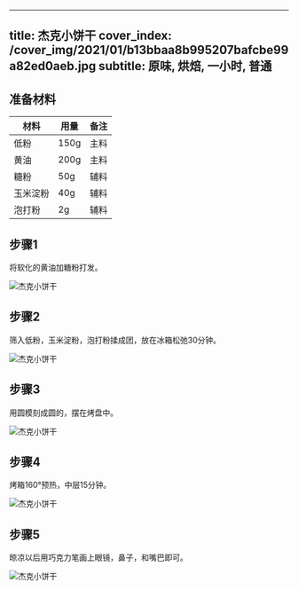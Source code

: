 
---
title: 杰克小饼干
cover_index: /cover_img/2021/01/b13bbaa8b995207bafcbe99a82ed0aeb.jpg
subtitle: 原味, 烘焙, 一小时, 普通
---

## 准备材料

| 材料     | 用量 | 备注|
| ------- | ----- | --- |
| 低粉 | 150g| 主料 |
| 黄油 | 200g| 主料 |
| 糖粉 | 50g| 辅料 |
| 玉米淀粉 | 40g| 辅料 |
| 泡打粉 | 2g| 辅料 |

## 步骤1

将软化的黄油加糖粉打发。

![杰克小饼干](https://i8.meishichina.com/attachment/recipe/201010/201010261435555.jpg?x-oss-process=style/p320) 

## 步骤2

筛入低粉，玉米淀粉，泡打粉揉成团，放在冰箱松弛30分钟。

![杰克小饼干](https://i8.meishichina.com/attachment/recipe/201010/201010261436062.jpg?x-oss-process=style/p320) 

## 步骤3

用圆模刻成圆的，摆在烤盘中。

![杰克小饼干](https://i8.meishichina.com/attachment/recipe/201010/201010261436152.jpg?x-oss-process=style/p320) 

## 步骤4

烤箱160°预热，中层15分钟。

![杰克小饼干](https://i8.meishichina.com/attachment/recipe/201010/201010261437032.jpg?x-oss-process=style/p320) 

## 步骤5

晾凉以后用巧克力笔画上眼镜，鼻子，和嘴巴即可。

![杰克小饼干](https://i8.meishichina.com/attachment/recipe/201010/201010261437107.jpg?x-oss-process=style/p320) 

